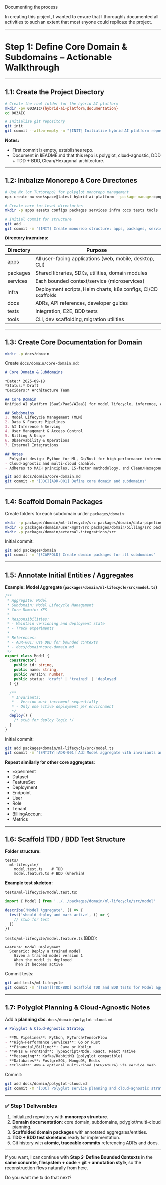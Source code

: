 Documenting the process

In creating this project, I wanted to ensure that I thoroughly documented all activities to such an extent that most anyone could replicate the project.

---

# **Step 1: Define Core Domain & Subdomains – Actionable Walkthrough**

---

## **1.1: Create the Project Directory**

```bash
# Create the root folder for the hybrid AI platform
mkdir -pv 003AIC/{hybrid-ai-platform,documentation}
cd 003AIC

# Initialize git repository
git init
git commit --allow-empty -m "[INIT] Initialize hybrid AI platform repository"
```

**Notes:**

* First commit is empty, establishes repo.
* Document in README.md that this repo is polyglot, cloud-agnostic, DDD + TDD + BDD, Clean/Hexagonal architecture.

---

## **1.2: Initialize Monorepo & Core Directories**

```bash
# Use Nx (or Turborepo) for polyglot monorepo management
npx create-nx-workspace@latest hybrid-ai-platform --package-manager=pnpm

# Create core top-level directories
mkdir -p apps assets configs packages services infra docs tests tools

# Initial commit for structure
git add .
git commit -m "[INIT] Create monorepo structure: apps, packages, services, infra, docs, tests, tools"
```

**Directory Intentions:**

| Directory | Purpose                                                       |
| --------- | ------------------------------------------------------------- |
| apps      | All user-facing applications (web, mobile, desktop, CLI)      |
| packages  | Shared libraries, SDKs, utilities, domain modules             |
| services  | Each bounded context/service (microservices)                  |
| infra     | Deployment scripts, Helm charts, k8s configs, CI/CD scaffolds |
| docs      | ADRs, API references, developer guides                        |
| tests     | Integration, E2E, BDD tests                                   |
| tools     | CLI, dev scaffolding, migration utilities                     |

---

## **1.3: Create Core Documentation for Domain**

```bash
mkdir -p docs/domain
```

Create `docs/domain/core-domain.md`:

```markdown
# Core Domain & Subdomains

*Date:* 2025-09-18
*Status:* Draft
*Deciders:* Architecture Team

## Core Domain
Unified AI platform (SaaS/PaaS/AIaaS) for model lifecycle, inference, analytics, and multi-cloud deployment.

## Subdomains
1. Model Lifecycle Management (MLM)
2. Data & Feature Pipelines
3. AI Inference & Serving
4. User Management & Access Control
5. Billing & Usage
6. Observability & Operations
7. External Integrations

## Notes
- Polyglot design: Python for ML, Go/Rust for high-performance inference, Java for billing/financial services.
- Cloud-agnostic and multi-cloud capable.
- Adheres to MACH principles, 15-factor methodology, and Clean/Hexagonal architecture.
```

```bash
git add docs/domain/core-domain.md
git commit -m "[DOC][ADR-001] Define core domain and subdomains"
```

---

## **1.4: Scaffold Domain Packages**

Create folders for each subdomain under `packages/domain`:

```bash
mkdir -p packages/domain/ml-lifecycle/src packages/domain/data-pipelines/src packages/domain/ai-inference/src
mkdir -p packages/domain/user-mgmt/src packages/domain/billing/src packages/domain/observability/src
mkdir -p packages/domain/external-integrations/src
```

Initial commit:

```bash
git add packages/domain
git commit -m "[SCAFFOLD] Create domain packages for all subdomains"
```

---

## **1.5: Annotate Initial Entities / Aggregates**

**Example: Model Aggregate (`packages/domain/ml-lifecycle/src/model.ts`)**

```ts
/**
 * Aggregate: Model
 * Subdomain: Model Lifecycle Management
 * Core Domain: YES
 *
 * Responsibilities:
 * - Maintain versioning and deployment state
 * - Track experiments
 *
 * References:
 * - ADR-001: Use DDD for bounded contexts
 * - docs/domain/core-domain.md
 */
export class Model {
  constructor(
    public id: string,
    public name: string,
    public version: number,
    public status: 'draft' | 'trained' | 'deployed'
  ) {}

  /**
   * Invariants:
   * - Version must increment sequentially
   * - Only one active deployment per environment
   */
  deploy() {
    /* stub for deploy logic */
  }
}
```

Initial commit:

```bash
git add packages/domain/ml-lifecycle/src/model.ts
git commit -m "[ENTITY][ADR-001] Add Model aggregate with invariants and annotations"
```

**Repeat similarly for other core aggregates**:

* Experiment
* Dataset
* FeatureSet
* Deployment
* Endpoint
* User
* Role
* Tenant
* BillingAccount
* Metrics

---

## **1.6: Scaffold TDD / BDD Test Structure**

**Folder structure:**

```
tests/
  ml-lifecycle/
    model.test.ts    # TDD
    model.feature.ts # BDD (Gherkin)
```

**Example test skeleton:**

`tests/ml-lifecycle/model.test.ts`:

```ts
import { Model } from '../../packages/domain/ml-lifecycle/src/model'

describe('Model Aggregate', () => {
  test('should deploy and mark active', () => {
    // stub for test
  })
})
```

`tests/ml-lifecycle/model.feature.ts` (BDD):

```gherkin
Feature: Model Deployment
  Scenario: Deploy a trained model
    Given a trained model version 1
    When the model is deployed
    Then it becomes active
```

Commit tests:

```bash
git add tests/ml-lifecycle
git commit -m "[TEST][TDD/BDD] Scaffold TDD and BDD tests for Model aggregate"
```

---

## **1.7: Polyglot Planning & Cloud-Agnostic Notes**

Add a **planning doc**: `docs/domain/polyglot-cloud.md`

```markdown
# Polyglot & Cloud-Agnostic Strategy

- **ML Pipelines**: Python, PyTorch/TensorFlow
- **High-Performance Services**: Go or Rust
- **Financial/Billing**: Java or Kotlin
- **APIs & Frontend**: TypeScript/Node, React, React Native
- **Messaging**: Kafka/RabbitMQ (polyglot compatible)
- **Databases**: PostgreSQL, MongoDB, Redis
- **Cloud**: AWS + optional multi-cloud (GCP/Azure) via service mesh
```

Commit:

```bash
git add docs/domain/polyglot-cloud.md
git commit -m "[DOC] Polyglot service planning and cloud-agnostic strategy"
```

---

### ✅ **Step 1 Deliverables**

1. Initialized repository with **monorepo structure**.
2. **Domain documentation**: core domain, subdomains, polyglot/multi-cloud planning.
3. **Scaffolded domain packages** with annotated aggregates/entities.
4. **TDD + BDD test skeletons** ready for implementation.
5. Git history with **atomic, traceable commits** referencing ADRs and docs.

---

If you want, I can continue with **Step 2: Define Bounded Contexts** in the **same concrete, filesystem + code + git + annotation style**, so the reconstruction flows naturally from here.

Do you want me to do that next?

